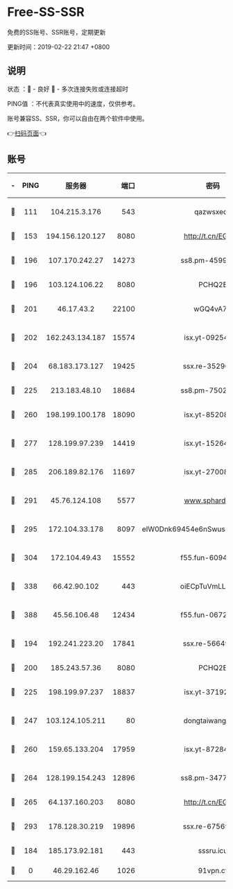 # Free-SS-SSR

免费的SS账号、SSR账号，定期更新

更新时间：2019-02-22 21:47 +0800

## 说明

状态     ：🙂 - 良好 🙁 - 多次连接失败或连接超时

PING值   ：不代表真实使用中的速度，仅供参考。

账号兼容SS、SSR，你可以自由在两个软件中使用。

👉[扫码页面](https://liesauer.github.io/free-ss-ssr.github.io/)👈

## 账号

|-|PING|服务器|端口|密码|加密方式|区域|
|:----:|:----:|:-----:|-----:|:----:|:----:|:----:|
|🙂|111|104.215.3.176|543|qazwsxedc|aes-256-gcm|JP|
|🙂|153|194.156.120.127|8080|http://t.cn/EGJIyrl|rc4-md5|RU|
|🙂|196|107.170.242.27|14273|ss8.pm-45999497|aes-256-cfb|US|
|🙂|196|103.124.106.22|8080|PCHQ2E|rc4-md5|CN|
|🙂|201|46.17.43.2|22100|wGQ4vA7D|aes-256-gcm|RU|
|🙂|202|162.243.134.187|15574|isx.yt-09254887|aes-256-cfb|US|
|🙂|204|68.183.173.127|19425|ssx.re-35296250|aes-256-cfb|US|
|🙂|225|213.183.48.10|18684|ss8.pm-75023090|rc4-md5|RU|
|🙂|260|198.199.100.178|18090|isx.yt-85208704|aes-256-cfb|US|
|🙂|277|128.199.97.239|14419|isx.yt-15264430|aes-256-cfb|SG|
|🙂|285|206.189.82.176|11697|isx.yt-27008665|aes-256-cfb|SG|
|🙂|291|45.76.124.108|5577|www.sphard.com|aes-256-cfb|AU|
|🙂|295|172.104.33.178|8097|eIW0Dnk69454e6nSwuspv9DmS201tQ0D|aes-256-cfb|SG|
|🙂|304|172.104.49.43|15552|f55.fun-60946179|aes-256-cfb|SG|
|🙂|338|66.42.90.102|443|oiECpTuVmLLxk4Ts|aes-256-cfb|US|
|🙂|388|45.56.106.48|12434|f55.fun-06722136|aes-256-cfb|US|
|🙂|194|192.241.223.20|17841|ssx.re-56649667|aes-256-cfb|US|
|🙂|200|185.243.57.36|8080|PCHQ2E|rc4-md5|US|
|🙂|225|198.199.97.237|18837|isx.yt-37192163|aes-256-cfb|US|
|🙂|247|103.124.105.211|80|dongtaiwang.com|aes-256-cfb|US|
|🙂|260|159.65.133.204|17959|isx.yt-87284897|aes-256-cfb|SG|
|🙂|264|128.199.154.243|12896|ss8.pm-34775520|aes-256-cfb|SG|
|🙂|265|64.137.160.203|8080|http://t.cn/EGJIyrl|rc4-md5|CA|
|🙂|293|178.128.30.219|19896|ssx.re-67569628|aes-256-cfb|SG|
|🙁|184|185.173.92.181|443|sssru.icu|rc4-md5|RU|
|🙁|0|46.29.162.46|1026|91vpn.cf|rc4-md5|RU|

